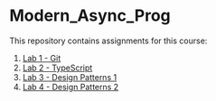 # Modern_Async_Prog

This repository contains assignments for this course:

1. [Lab 1 - Git](https://github.com/oantonedei/modern_async_prog/blob/main/Assignment1.pdf)
2. [Lab 2 - TypeScript](https://github.com/oantonedei/modern_async_prog/tree/main/Lab2)
3. [Lab 3 - Design Patterns 1](https://github.com/oantonedei/modern_async_prog/tree/main/Lab3)
4. [Lab 4 - Design Patterns 2](https://github.com/oantonedei/modern_async_prog/tree/main/Lab4)
